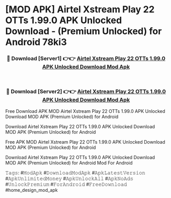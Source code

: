 # [MOD APK] Airtel Xstream Play 22 OTTs 1.99.0 APK Unlocked Download - (Premium Unlocked) for Android 78ki3



<div align="center">
<h3>🔴 Download [Server1] 👉👉 <a href="https://momento.my/?title=Airtel_Xstream_Play_22_OTTs_1.99.0_APK_Unlocked_Download">Airtel Xstream Play 22 OTTs 1.99.0 APK Unlocked Download Mod Apk</a></h3><br>

<h3>🔴 Download [Server2] 👉👉 <a href="https://momento.my/?title=Airtel_Xstream_Play_22_OTTs_1.99.0_APK_Unlocked_Download">Airtel Xstream Play 22 OTTs 1.99.0 APK Unlocked Download Mod Apk</a></h3>
</div>



Free Download APK MOD Airtel Xstream Play 22 OTTs 1.99.0 APK Unlocked Download MOD APK (Premium Unlocked) for Android

Download Airtel Xstream Play 22 OTTs 1.99.0 APK Unlocked Download MOD APK (Premium Unlocked) for Android

Free APK MOD Airtel Xstream Play 22 OTTs 1.99.0 APK Unlocked Download MOD APK (Premium Unlocked) for Android

Download Airtel Xstream Play 22 OTTs 1.99.0 APK Unlocked Download MOD APK (Premium Unlocked) for Android Mod For Android

𝚃𝚊𝚐𝚜: #𝙼𝚘𝚍𝙰𝚙𝚔 #𝙳𝚘𝚠𝚗𝚕𝚘𝚊𝚍𝙼𝚘𝚍𝙰𝚙𝚔 #𝙰𝚙𝚔𝙻𝚊𝚝𝚎𝚜𝚝𝚅𝚎𝚛𝚜𝚒𝚘𝚗 #𝙰𝚙𝚔𝚄𝚗𝚕𝚒𝚖𝚒𝚝𝚎𝚍𝙼𝚘𝚗𝚎𝚢 #𝙰𝚙𝚔𝚄𝚗𝚕𝚘𝚌𝚔𝙰𝚕𝚕 #𝙰𝚙𝚔𝙽𝚘𝙰𝚍𝚜 #𝚄𝚗𝚕𝚘𝚌𝚔𝙿𝚛𝚎𝚖𝚒𝚞𝚖 #𝙵𝚘𝚛𝙰𝚗𝚍𝚛𝚘𝚒𝚍 #𝙵𝚛𝚎𝚎𝙳𝚘𝚠𝚗𝚕𝚘𝚊𝚍 #home_design_mod_apk
